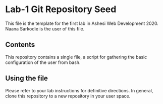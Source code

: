 # Lab-1 Git Repository Seed

This file is the template for the first lab in Ashesi Web Development 2020. Naana Sarkodie is the user of this file.

## Contents

This repository contains a single file, a script for gathering the basic configuration of the user from bash.

## Using the file

Please refer to your lab instructions for definitive directions. In general, clone this repository to a new repository in your user space.
